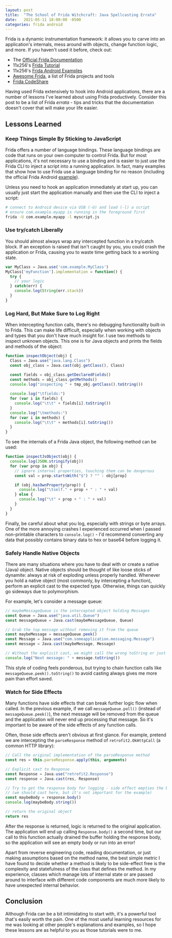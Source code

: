 ```yaml
---
layout: post
title:  "The School of Frida Witchcraft: Java Spellcasting Errata"
date:   2021-05-11 18:00:00 -0500
categories: frida android
---
```



Frida is a dynamic instrumentation framework: it allows you to carve into an
application's internals, mess around with objects, change function logic,
and more. If you haven't used it before, check out:

* The [Official Frida Documentation](https://www.frida.re/docs/home/)
* 11x256's [Frida Tutorial](https://11x256.github.io/Frida-hooking-android-part-1/)
* 11x256's [Frida Android Examples](https://github.com/11x256/frida-android-examples)
* [Awesome Frida](https://github.com/dweinstein/awesome-frida), a list of Frida projects and tools
* [Frida CodeShare](https://codeshare.frida.re/)

Having used Frida extensively to hook into Android applications, there are a
number of lessons I've learned about using Frida productively. Consider this post
to be a list of Frida *errata* - tips and tricks that the documentation doesn't
cover that will make your life easier.

## Lessons Learned

### Keep Things Simple By Sticking to JavaScript

Frida offers a number of language bindings. These language bindings are code
that runs on your own computer to control Frida. But for most applications,
it's not necessary to use a binding and is easier to just use the Frida CLI
to inject a script into a running application. In fact, many examples
that show how to use Frida use a language binding for no reason (including the
official Frida Android [example](https://www.frida.re/docs/examples/android/)).

Unless you need to hook an application immediately at start up, you can usually
just start the application manually and then use the CLI to inject a script:

~~~bash
# connect to Android device via USB (-U) and load (-l) a script
# ensure com.example.myapp is running in the foreground first
frida -U com.example.myapp -l myscript.js
~~~

### Use try/catch Liberally

You should almost always wrap any intercepted function in a try/catch block.
If an exception is raised that isn't caught by you, you could crash the application
or Frida, causing you to waste time getting back to a working state.

~~~js
var MyClass = Java.use('com.example.MyClass')
MyClass['myFunction'].implementation = function() {
  try {
    // your logic
  } catch(err) {
    console.log(String(err.stack))
  }
}
~~~

### Log Hard, But Make Sure to Log Right

When intercepting function calls, there's no debugging functionality built-in to
Frida. This can make life difficult, especially when working with objects and
types that you don't have much insight for. I use two methods to inspect unknown
objects. This one is for Java objects and prints the fields and methods of the
object:

~~~js
function inspectObject(obj) {
  Class = Java.use("java.lang.Class")
  const obj_class = Java.cast(obj.getClass(), Class)

  const fields = obj_class.getDeclaredFields()
  const methods = obj_class.getMethods()
  console.log("inspecting " + tmp_obj.getClass().toString())
  
  console.log("\tfields:")
  for (var i in fields) {
    console.log("\t\t" + fields[i].toString())
  }
  console.log("\tmethods:")
  for (var i in methods) {
    console.log("\t\t" + methods[i].toString())
  }
}
~~~

To see the internals of a Frida Java object, the following method can be used:

~~~js
function inspectJsObject(obj) {
  console.log(JSON.stringify(obj))
  for (var prop in obj) {
    // ignore internal properties, touching them can be dangerous
    const val = prop.startsWith("$") ? "" : obj[prop]

    if (obj.hasOwnProperty(prop)) {
      console.log("\tself." + prop + " : " + val)
    } else {
      console.log("\t" + prop + " : " + val)
    }
  }
}
~~~

Finally, be careful about what you log, especially with strings or byte arrays.
One of the more annoying crashes I experienced occurred when I passed
non-printable characters to `console.log()` - I'd recommend converting any data
that possibly contains binary data to hex or base64 before logging it.

### Safely Handle Native Objects

There are many situations where you have to deal with or create a native (Java)
object. Native objects should be thought of like loose sticks of dynamite:
always at risk of exploding unless properly handled. Whenever you hold a
native object (most commonly, by intercepting a function), perform an explicit
cast to the expected type. Otherwise, things can quickly go sideways due to
polymorphism.

For example, let's consider a message queue:

~~~js
// maybeMessageQueue is the intercepted object holding Messages
const Queue = Java.use("java.util.Queue")
const messageQueue = Java.cast(maybeMessageQueue, Queue)

// Grab the top message without removing it from the queue
const maybeMessage = messageQueue.peek()
const Message = Java.use("com.someapplication.messaging.Message")
const message = Java.cast(maybeMessage, Message)

// Without the explicit cast, we might call the wrong toString or just crash
console.log("Next message: " + message.toString())
~~~

This style of coding feels ponderous, but trying to chain function calls like
`messageQueue.peek().toString()` to avoid casting always gives me more pain than
effort saved.

### Watch for Side Effects

Many functions have side effects that can break further logic flow when called.
In the previous example, if we call `messageQueue.poll()` (instead of `messageQueue.peek()`),
the next message will be removed from the queue and the application will never
end up processing that message. So it's important to be aware of the side effects
of any function calls.

Often, those side effects aren't obvious at first glance. For example, pretend we
are intercepting the `parseResponse` method of `retrofit2.OkHttpCall` (a common
HTTP library):

~~~js
// Call the original implementation of the parseResponse method
const res = this.parseResponse.apply(this, arguments)

// Explicit cast to Response
const Response = Java.use("retrofit2.Response")
const response = Java.cast(res, Response)

// Try to get the response body for logging - side effect empties the body!
// (we should cast here, but it's not important for the example)
const maybeBody = response.body()
console.log(maybeBody.string())

// return the original object
return res
~~~

After the response is returned, logic is returned to the original application.
The application will end up calling `Response.body()` a second time, but our
call to this function actually drained the buffer holding the response body, so
the application will see an empty body or run into an error!

Apart from reverse engineering code, reading documentation, or just making assumptions
based on the method name, the best simple metric I have found to decide whether a
method is likely to be side-effect free is the complexity and statefulness of the
class that defines the method. In my experience, classes which manage lots of internal
state or are passed around to interface with different code components are much more
likely to have unexpected internal behavior.

## Conclusion

Although Frida can be a bit intimidating to start with, it's a powerful tool
that's easily worth the pain. One of the most useful learning resources for me
was looking at other people's explanations and examples, so I hope these lessons
are as helpful to you as those tutorials were to me.
